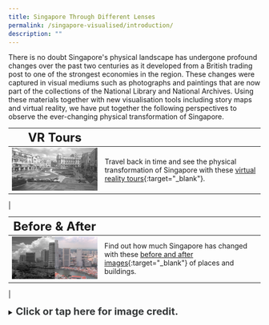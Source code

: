 ```yaml
---
title: Singapore Through Different Lenses
permalink: /singapore-visualised/introduction/
description: ""
---
```

There is no doubt Singapore's physical landscape has undergone profound changes over the past two centuries as it developed from a British trading post to one of the strongest economies in the region. These changes were captured in visual mediums such as photographs and paintings that are now part of the collections of the National Library and National Archives. Using these materials together with new visualisation tools including story maps and virtual reality, we have put together the following perspectives to observe the ever-changing physical transformation of Singapore.

| **<font size=5> VR Tours</font>** |  | 
| -------- | -------- | 
| [<img src="/images/landing-singapore-revisualised-vr-tours.jpg" alt="singapore-revisualised-vr-tours" style="width:500px;" />](/singapore-visualised/vr-tours)   | Travel back in time and see the physical transformation of Singapore with these [virtual reality tours](/singapore-visualised/vr-tours){:target="_blank"}.
|

| **<font size=5> Before & After</font>** |  | 
| -------- | -------- | 
| [<img src="/images/landing-singapore-revisualised-before-and-after.png" alt="singapore-revisualised-before-and-after" style="width:500px;" />](/singapore-visualised/before-and-after)      | Find out how much Singapore has changed with these [before and after images](/singapore-visualised/before-and-after){:target="_blank"} of places and buildings.
|

<details>
<summary><span style="font-weight: 700; font-size: 20px; font-style: normal; color:#353839">Click or tap here for image credit.</span></summary>
<br>	
<span style="font-weight: 400; font-size: 20px; font-style: normal; color:#778899">1. Virtual Showcase photo by Erwin Soo [CC BY-SA 2.0]
<br>2. VR Tours photo from Ministry of Information and the Arts Collection, courtesy of National Archives of Singapore
<br>3. Before & After photos from Ministry of Information and the Arts Collection, courtesy of National Archives of Singapore
</span>
	
</details>